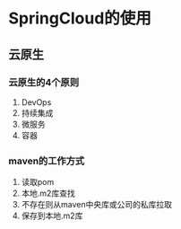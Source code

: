 # SpringCloud的使用

## 云原生

### 云原生的4个原则
1. DevOps
2. 持续集成
3. 微服务
4. 容器

### maven的工作方式
1. 读取pom
2. 本地.m2库查找
3. 不存在则从maven中央库或公司的私库拉取
4. 保存到本地.m2库



